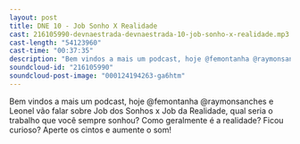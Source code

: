 ```yaml
---
layout: post
title: DNE 10 - Job Sonho X Realidade
cast: 216105990-devnaestrada-devnaestrada-10-job-sonho-x-realidade.mp3
cast-length: "54123960"
cast-time: "00:37:35"
description: "Bem vindos a mais um podcast, hoje @femontanha @raymonsanches e Leonel vão falar sobre Job dos Sonhos x Job da Realidade, qual seria o trabalho que você sempre sonhou? Como geralmente é a realidade? Ficou curioso? Aperte os cintos e aumente o som!"
soundcloud-id: "216105990"
soundcloud-post-image: "000124194263-ga6htm"
---
```


Bem vindos a mais um podcast, hoje @femontanha @raymonsanches e Leonel vão falar sobre Job dos Sonhos x Job da Realidade, qual seria o trabalho que você sempre sonhou? Como geralmente é a realidade? Ficou curioso? Aperte os cintos e aumente o som!
